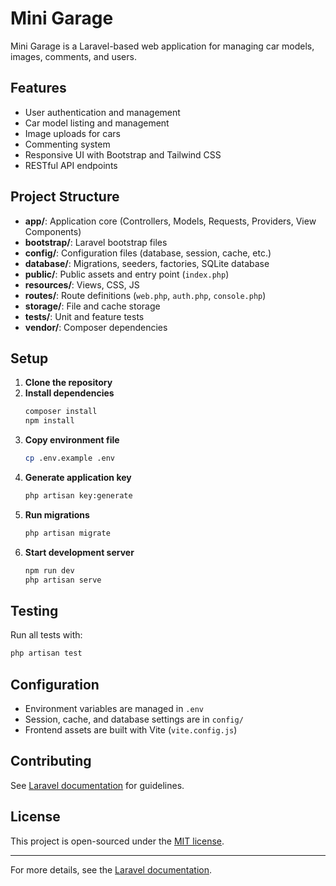 # Mini Garage

Mini Garage is a Laravel-based web application for managing car models, images, comments, and users.

## Features

- User authentication and management
- Car model listing and management
- Image uploads for cars
- Commenting system
- Responsive UI with Bootstrap and Tailwind CSS
- RESTful API endpoints

## Project Structure

- **app/**: Application core (Controllers, Models, Requests, Providers, View Components)
- **bootstrap/**: Laravel bootstrap files
- **config/**: Configuration files (database, session, cache, etc.)
- **database/**: Migrations, seeders, factories, SQLite database
- **public/**: Public assets and entry point (`index.php`)
- **resources/**: Views, CSS, JS
- **routes/**: Route definitions (`web.php`, `auth.php`, `console.php`)
- **storage/**: File and cache storage
- **tests/**: Unit and feature tests
- **vendor/**: Composer dependencies

## Setup

1. **Clone the repository**
2. **Install dependencies**
   ```sh
   composer install
   npm install
   ```
3. **Copy environment file**
   ```sh
   cp .env.example .env
   ```
4. **Generate application key**
   ```sh
   php artisan key:generate
   ```
5. **Run migrations**
   ```sh
   php artisan migrate
   ```
6. **Start development server**
   ```sh
   npm run dev
   php artisan serve
   ```

## Testing

Run all tests with:
```sh
php artisan test
```

## Configuration

- Environment variables are managed in `.env`
- Session, cache, and database settings are in `config/`
- Frontend assets are built with Vite (`vite.config.js`)

## Contributing

See [Laravel documentation](https://laravel.com/docs/contributions) for guidelines.

## License

This project is open-sourced under the [MIT license](https://opensource.org/licenses/MIT).

---

For more details, see the [Laravel documentation](https://laravel.com/docs).
